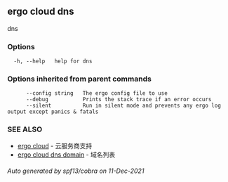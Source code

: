 ## ergo cloud dns

dns

### Options

```
  -h, --help   help for dns
```

### Options inherited from parent commands

```
      --config string   The ergo config file to use
      --debug           Prints the stack trace if an error occurs
      --silent          Run in silent mode and prevents any ergo log output except panics & fatals
```

### SEE ALSO

* [ergo cloud](ergo_cloud.md)	 - 云服务商支持
* [ergo cloud dns domain](ergo_cloud_dns_domain.md)	 - 域名列表

###### Auto generated by spf13/cobra on 11-Dec-2021
